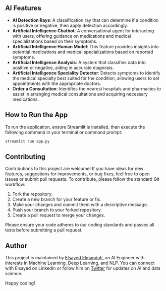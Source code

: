 ## AI Features
- **AI Detection Rays**: A classification ray that can determine if a condition is positive or negative, then apply detection accordingly.
- **Artificial Intelligence Chatbot**: A conversational agent for interacting with users, offering guidance on medications and medical specializations based on their symptoms.
- **Artificial Intelligence Human Model**: This feature provides insights into potential medications and medical specializations based on reported symptoms.
- **Artificial Intelligence Analysis**: A system that classifies data into positive or negative, aiding in accurate diagnosis.
- **Artificial Intelligence Speciality Detector**: Detects symptoms to identify the medical specialty best suited for the condition, allowing users to set appointments with the appropriate doctors.
- **Order a Consultation**: Identifies the nearest hospitals and pharmacies to assist in arranging medical consultations and acquiring necessary medications.

## How to Run the App
To run the application, ensure Streamlit is installed, then execute the following command in your terminal or command prompt:

```bash
streamlit run app.py
```

## Contributing
Contributions to this project are welcome! If you have ideas for new features, suggestions for improvements, or bug fixes, feel free to open issues or submit pull requests. To contribute, please follow the standard Git workflow:

1. Fork the repository.
2. Create a new branch for your feature or fix.
3. Make your changes and commit them with a descriptive message.
4. Push your branch to your forked repository.
5. Create a pull request to merge your changes.

Please ensure your code adheres to our coding standards and passes all tests before submitting a pull request.

## Author
This project is maintained by [Elsayed Elmandoh](https://www.linkedin.com/in/elsayed-elmandoh-77544428a/), an AI Engineer with interests in Machine Learning, Deep Learning, and NLP. You can connect with Elsayed on LinkedIn or follow him on [Twitter](https://twitter.com/elsayedelmandoo) for updates on AI and data science.

Happy coding!

